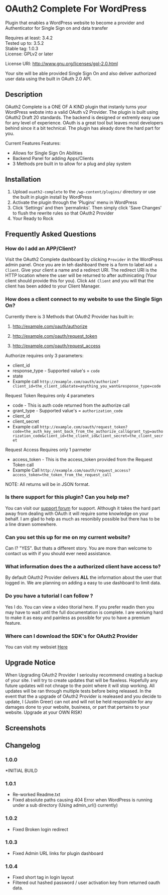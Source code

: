# OAuth2 Complete For WordPress

Plugin that enables a WordPress website to become a provider and Authenticator for Single Sign on and data transfer 

Requires at least: 3.4.2  
Tested up to: 3.5.2  
Stable tag: 1.0.3  
License: GPLv2 or later  

License URI: http://www.gnu.org/licenses/gpl-2.0.html

Your site will be able provided Single Sign On and also deliver authorized user data using the built in OAuth 2.0 API.

## Description

OAuth2 Complete is a ONE OF A KIND plugin that instanly turns your WordPress webste into a valid OAuth v2 Provider. The plugin is built using OAuth2 Draft 20 standards. The backend is designed or extremly easy use for any level of experience. OAuth is a great tool but leaves most developers behind since it a bit technical.
The plugin has aleady done the hard part for you.

Current Features Features:

*   Allows for Single Sign On Abilities
*   Backend Panel for adding Apps/Clients
*	3 Methods pre built in to allow for a plug and play system

## Installation

1. Upload `ouath2-complete` to the `/wp-content/plugins/` directory or use the built in plugin install by WordPress
1. Activate the plugin through the 'Plugins' menu in WordPress
1. Click 'Settings' and then 'permalinks'. Then simply click 'Save Changes' to flush the rewrite rules so that OAuth2 Provider
1. Your Ready to Rock

## Frequently Asked Questions

### How do I add an APP/Client?

Visit the OAuth2 Complete dashboard by clicking `Provider` in the WordPress admin panel. Once you are in teh dashboard there is a form to label `Add a Client`. Give your client a name and a redirect URI. The redirect URI is the HTTP location where the user will be returned to after authinicating (Your client should provide this for you). Click `Add Client` and you will that the client has been added to your Client Manager.

### How does a client connect to my website to use the Single Sign On?

Currently there is 3 Methods that OAuth2 Provider has built in:

1. http://example.com/oauth/authorize

1. http://example.com/oauth/request_token

1. http://example.com/oauth/request_access

Authorize requires only 3 parameters:

* client_id
* response_type - Supported value's = `code`
* state
* Example call `http://example.com/oauth/authorize?client_id=the_client_id&state=anything_you_want&response_type=code`

Request Token Requires only 4 parameters

* code - This is auth code returned from the authorize call
* grant_type - Supported value's = `authorization_code`
* client_id
* client_secret
* Example call `http://example.com/oauth/request_token?code=the_auth_key_sent_back_from_the_authorize_call&grant_typ=authorization_code&client_id=the_client_id&client_secret=the_client_secret`

Request Access Requires only 1 parmeter

* access_token - This is the access_token provided from the Request Token call
* Example Call `http://example.com/oauth/request_access?access_token=the_token_from_the_request_call`


NOTE: All returns will be in JSON format.

### Is there support for this plugin? Can you help me?

You can visit our <a href="http://justin-greer.com/forums/forum/wordpress-oauth2-provider-plugin/" title="WordPress OAuth2 Provider Plugin">support forum</a> for support. Although it takes the hard part away from dealing with OAuth it will require some knowledge on your behalf. I am glad to help as much as resonibily possible but there has to be a line drawn somewhere.

### Can you set this up for me on my current website?

Can I? "YES". But thats a different story. You are more than welcome to contact us with if you should ever need assistance.

### What information does the a authorized client have access to?

By default OAuth2 Provider delivers <strong>ALL</strong> the information about the user that logged in. We are planning on adding a easy to use dashboard to limit data.

### Do you have a tutorial I can follow ?

Yes I do. You can view a video titorial here. If you prefer readin then you may have to wait until the full documentation is complete. I are working hard to make it as easy and painless as possible for you to have a premium feature.

### Where can I download the SDK's for OAuth2 Provider

You can visit my websiet <a href="http://justin-greer.com">Here</a>

## Upgrade Notice

When Upgrading OAuth2 Provider I serioulsy recommend creating a backup of your site. I will try to create updates that will be flawless. Hopefully any future updates will not chnage to the point where it will stop working. All updates will be ran through multiple tests before being released. In the event that the a upgrade of OAuth2 Provider is realeased and you decide to update, I (Justin Greer) can not and will not be held responsible for any damages done to your website, business, or part that pertains to your website. Upgrade at your OWN RISK!

## Screenshots

## Changelog

### 1.0.0
*INITIAL BUILD

### 1.0.1
* Re-worked Readme.txt
* Fixed absolute paths causing 404 Error when WordPress is running under a sub directory (Using admin_url() currently)

### 1.0.2 
* Fixed Broken login redirect

### 1.0.3
* Fixed Admin URL links for plugin dashboard

### 1.0.4
* Fixed short tag in login layout
* Filtered out hashed password / user activation key from returned oauth data.
